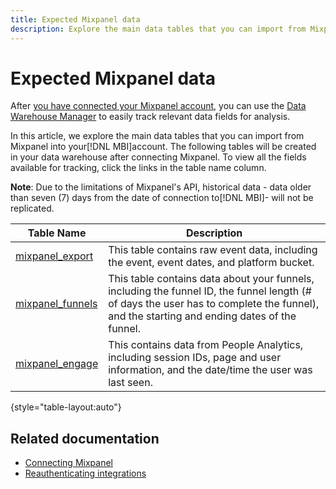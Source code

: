 ```yaml
---
title: Expected Mixpanel data
description: Explore the main data tables that you can import from Mixpanel into your[!DNL MBI]account.
---
```

# Expected Mixpanel data

After [you have connected your Mixpanel account](../integrations/mixpanel.md), you can use the [Data Warehouse Manager](../../../data-analyst/data-warehouse-mgr/tour-dwm.md) to easily track relevant data fields for analysis.

In this article, we explore the main data tables that you can import from Mixpanel into your[!DNL MBI]account. The following tables will be created in your data warehouse after connecting Mixpanel. To view all the fields available for tracking, click the links in the table name column.

**Note**: Due to the limitations of Mixpanel's API, historical data - data older than seven (7) days from the date of connection to[!DNL MBI]- will not be replicated.

| **Table Name** | **Description** |
|-----|-----|
| [mixpanel\_export](https://mixpanel.com/docs/api-documentation/exporting-raw-data-you-inserted-into-mixpanel#datafeed) | This table contains raw event data, including the event, event dates, and platform bucket. |
| [mixpanel\_funnels](https://mixpanel.com/docs/api-documentation/data-export-api#funnels-default) | This table contains data about your funnels, including the funnel ID, the funnel length (# of days the user has to complete the funnel), and the starting and ending dates of the funnel. |
| [mixpanel\_engage](https://mixpanel.com/docs/api-documentation/data-export-api#engage-default) | This contains data from People Analytics, including session IDs, page and user information, and the date/time the user was last seen.  |

{style="table-layout:auto"}

## Related documentation

* [Connecting Mixpanel](../integrations/mixpanel.md)
* [Reauthenticating integrations](https://support.magento.com/hc/en-us/articles/360016733151-Reauthenticating-integrations)
